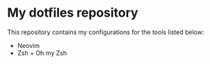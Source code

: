 # My dotfiles repository

This repository contains my configurations for the tools listed below:

* Neovim
* Zsh + Oh my Zsh
